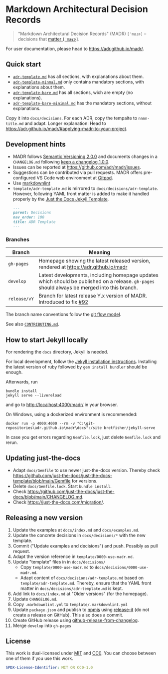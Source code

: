 # Markdown Architectural Decision Records

> "Markdown Architectural Decision Records" (MADR) `[ˈmæɾɚ]` – decisions that [matter `[ˈmæɾɚ]`](https://en.wiktionary.org/wiki/matter#Pronunciation).

For user documentation, please head to <https://adr.github.io/madr/>.

## Quick start

* [`adr-template.md`](template/adr-template.md) has all sections, with explanations about them.
* [`adr-template-minmal.md`](template/adr-template-minimal.md) only contains mandatory sections, with explanations about them. <!-- ### Consequences also contained, though marked as "optional" -->
* [`adr-template-bare.md`](template/adr-template-bare.md) has all sections, wich are empty (no explanations).
* [`adr-template-bare-minimal.md`](template/adr-template-bare-minimal.md) has the mandatory sections, without explanations. <!-- ### Consequences also contained, though marked as "optional" -->

Copy it into `docs/decisions`.
For each ADR, copy the tempalte to `nnnn-title.md` and adapt.
Longer explanation: Head to <https://adr.github.io/madr/#applying-madr-to-your-project>.

## Development hints

* MADR follows [Semantic Versioning 2.0.0](https://semver.org/) and documents changes in a `CHANGELOG.md` following [keep a changelog 1.0.0](http://keepachangelog.com/en/1.0.0/).
* Issues can be reported at <https://github.com/adr/madr/issues>.
* Suggestions can be contributed via pull requests. MADR offers pre-configured VS Code web environment at [Gitpod](https://gitpod.io/#https://github.com/adr/madr).
* Use [markdownlint](https://marketplace.visualstudio.com/items?itemName=DavidAnson.vscode-markdownlint)
* `template/adr-template.md` is mirrored to `docs/decisions/adr-template`.
  However, following YAML front matter is added to make it handled properly by the [Just the Docs Jekyll Template](https://just-the-docs.github.io/just-the-docs/). <!-- markdownlint-disable-next-line MD031 -->
  ```markdown
  ---
  parent: Decisions
  nav_order: 100
  title: ADR Template
  ---
  ```

### Branches

| Branch       | Meaning                                                                                                                                      |
|--------------|----------------------------------------------------------------------------------------------------------------------------------------------|
| `gh-pages`   | Homepage showing the latest released version, rendered at <https://adr.github.io/madr>                                                       |
| `develop`    | Latest developments, including homepage updates which should be published on a release. `gh-pages` should always be merged into this branch. |
| `release/vY` | Branch for latest release Y.x version of MADR. Introduced to fix [#92](https://github.com/adr/madr/issues/92)                                |

The branch name conventions follow the [git flow model](https://www.atlassian.com/git/tutorials/comparing-workflows/gitflow-workflow).

See also [`CONTRIBUTING.md`](CONTRIBUTING.md).

## How to start Jekyll locally

For rendering the `docs` directory, Jekyll is needed.

For local development, follow the [Jekyll installation instructions](https://jekyllrb.com/docs/installation/).
Installing the latest version of ruby followed by `gem install bundler` should be enough.

Afterwards, run

```terminal
bundle install
jekyll serve --livereload
```

and go to <http://localhost:4000/madr/> in your browser.

On Windows, using a dockerized environment is recommended:

```terminal
docker run -p 4000:4000 --rm -v "C:\git-repositories\adr.github.io\madr\docs":/site bretfisher/jekyll-serve
```

In case you get errors regarding `Gemfile.lock`, just delete `Gemfile.lock` and rerun.

## Updating just-the-docs

* Adapt `docs/Gemfile` to use newer just-the-docs version. Thereby check <https://github.com/just-the-docs/just-the-docs-template/blob/main/Gemfile> for versions.
* Delete `docs/Gemfile.lock`. Start `bundle install`.
* Check <https://github.com/just-the-docs/just-the-docs/blob/main/CHANGELOG.md>.
* Check <https://just-the-docs.com/migration/>.

## Releasing a new version

1. Update the examples at `docs/index.md` and `docs/examples.md`.
2. Update the concrete decisions in `docs/decisions/*` with the new template.
3. Commit ("Update examples and decisions") and push. Possibly as pull request.
4. Adapt the version reference in `template/0000-use-madr.md`.
5. Update "template" files in in `docs/decisions/`
   * Copy `template/0000-use-madr.md` to `docs/decisions/0000-use-madr.md`.
   * Adapt content of `docs/decisions/adr-template.md` based on `template/adr-template.md`.
     Thereby, ensure that the YAML front matter in `docs/decisions/adr-template.md` is kept.
6. Add link to `docs/index.md` at "Older versions" (for the homepage).
7. Update `CHANGELOG.md`.
8. Copy `.markdownlint.yml` to `template/.markdownlint.yml`
9. Update `package.json` and publish to [npmjs](https://www.npmjs.com/package/madr) using [release-it](https://www.npmjs.com/package/release-it) (do not create a release on GitHub). This also does a commit.
10. Create GitHub release using [github-release-from-changelog](https://www.npmjs.com/package/github-release-from-changelog).
11. Merge `develop` into `gh-pages`

## License

This work is dual-licensed under [MIT](https://opensource.org/licenses/MIT) and
[CC0](https://creativecommons.org/share-your-work/public-domain/cc0/).
You can choose between one of them if you use this work.

```yaml
SPDX-License-Identifier: MIT OR CC0-1.0
```
